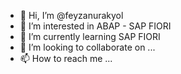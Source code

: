 - 👋 Hi, I’m @feyzanurakyol
- 👀 I’m interested in ABAP - SAP FIORI
- 🌱 I’m currently learning SAP FIORI
- 💞️ I’m looking to collaborate on ...
- 📫 How to reach me ...

<!---
feyzanurakyol/feyzanurakyol is a ✨ special ✨ repository because its `README.md` (this file) appears on your GitHub profile.
You can click the Preview link to take a look at your changes.
--->
